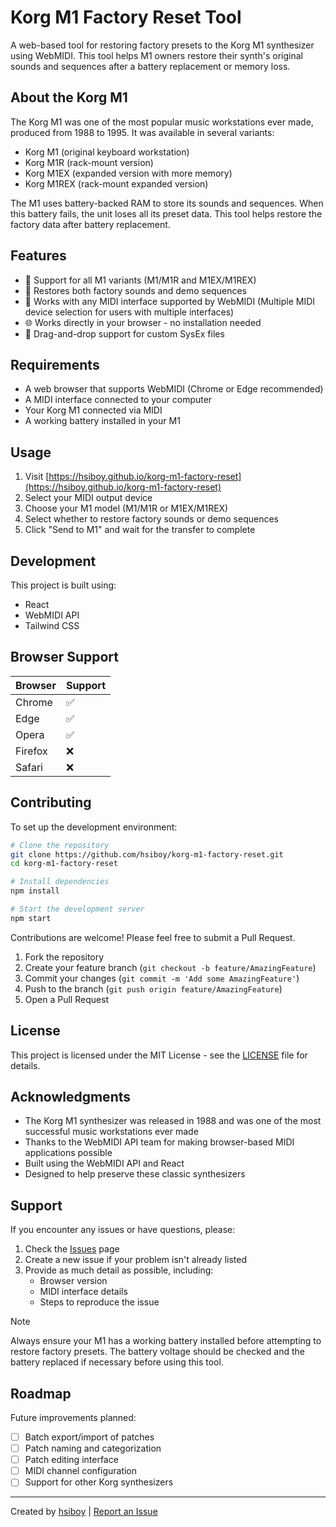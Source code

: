 










# Korg M1 Factory Reset Tool

A web-based tool for restoring factory presets to the Korg M1 synthesizer using WebMIDI. This tool helps M1 owners restore their synth's original sounds and sequences after a battery replacement or memory loss.

## About the Korg M1

The Korg M1 was one of the most popular music workstations ever made, produced from 1988 to 1995. It was available in several variants:
- Korg M1 (original keyboard workstation)
- Korg M1R (rack-mount version)
- Korg M1EX (expanded version with more memory)
- Korg M1REX (rack-mount expanded version)

The M1 uses battery-backed RAM to store its sounds and sequences. When this battery fails, the unit loses all its preset data. This tool helps restore the factory data after battery replacement.

## Features

- 🎹 Support for all M1 variants (M1/M1R and M1EX/M1REX)
- 💾 Restores both factory sounds and demo sequences
- 🔌 Works with any MIDI interface supported by WebMIDI (Multiple MIDI device selection for users with multiple interfaces)
- 🌐 Works directly in your browser - no installation needed
- 📱 Drag-and-drop support for custom SysEx files


## Requirements

- A web browser that supports WebMIDI (Chrome or Edge recommended)
- A MIDI interface connected to your computer
- Your Korg M1 connected via MIDI
- A working battery installed in your M1

## Usage

1. Visit [https://hsiboy.github.io/korg-m1-factory-reset](https://hsiboy.github.io/korg-m1-factory-reset)
2. Select your MIDI output device
3. Choose your M1 model (M1/M1R or M1EX/M1REX)
4. Select whether to restore factory sounds or demo sequences
5. Click "Send to M1" and wait for the transfer to complete

## Development

This project is built using:
- React
- WebMIDI API
- Tailwind CSS

## Browser Support

| Browser | Support |
|---------|---------|
| Chrome  | ✅      |
| Edge    | ✅      |
| Opera   | ✅      |
| Firefox | ❌      |
| Safari  | ❌      |



## Contributing

To set up the development environment:

```bash
# Clone the repository
git clone https://github.com/hsiboy/korg-m1-factory-reset.git
cd korg-m1-factory-reset

# Install dependencies
npm install

# Start the development server
npm start
```

Contributions are welcome! Please feel free to submit a Pull Request.

1. Fork the repository
2. Create your feature branch (`git checkout -b feature/AmazingFeature`)
3. Commit your changes (`git commit -m 'Add some AmazingFeature'`)
4. Push to the branch (`git push origin feature/AmazingFeature`)
5. Open a Pull Request

## License

This project is licensed under the MIT License - see the [LICENSE](LICENSE) file for details.

## Acknowledgments

- The Korg M1 synthesizer was released in 1988 and was one of the most successful music workstations ever made
- Thanks to the WebMIDI API team for making browser-based MIDI applications possible
- Built using the WebMIDI API and React
- Designed to help preserve these classic synthesizers

## Support

If you encounter any issues or have questions, please:

1. Check the [Issues](https://github.com/hsiboy/Korg-Librarian/issues) page
2. Create a new issue if your problem isn't already listed
3. Provide as much detail as possible, including:
   - Browser version
   - MIDI interface details
   - Steps to reproduce the issue

> [!NOTE]
> Always ensure your M1 has a working battery installed before attempting to restore factory presets. The battery voltage should be checked and the battery replaced if necessary before using this tool.

## Roadmap

Future improvements planned:

- [ ] Batch export/import of patches
- [ ] Patch naming and categorization
- [ ] Patch editing interface
- [ ] MIDI channel configuration
- [ ] Support for other Korg synthesizers

---

Created by [hsiboy](https://github.com/hsiboy) | [Report an Issue](https://github.com/hsiboy/Korg-Librarian/issues)
